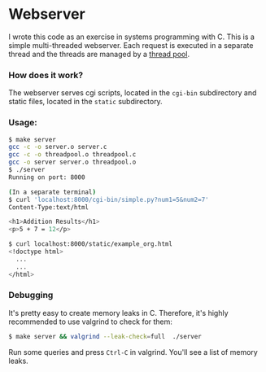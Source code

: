 # Webserver

I wrote this code as an exercise in systems programming with C. This is a simple multi-threaded webserver. Each request is executed in a separate thread and the threads are managed by a [thread pool](https://github.com/pminkov/threadpool).

### How does it work?

The webserver serves cgi scripts, located in the `cgi-bin` subdirectory and static files, located in the `static` subdirectory.


### Usage:
```bash
$ make server
gcc -c -o server.o server.c
gcc -c -o threadpool.o threadpool.c
gcc -o server server.o threadpool.o
$ ./server
Running on port: 8000

(In a separate terminal)
$ curl 'localhost:8000/cgi-bin/simple.py?num1=5&num2=7'
Content-Type:text/html

<h1>Addition Results</h1>
<p>5 + 7 = 12</p>

$ curl localhost:8000/static/example_org.html
<!doctype html>
  ...
  ...
</html>
```

### Debugging

It's pretty easy to create memory leaks in C. Therefore, it's highly recommended to use valgrind to check for them:

```bash
$ make server && valgrind --leak-check=full  ./server
```

Run some queries and press `Ctrl-C` in valgrind. You'll see a list of memory leaks.
